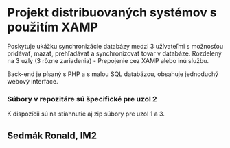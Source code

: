 # Projekt distribuovaných systémov s použitím XAMP

Poskytuje ukážku synchronizácie databázy medzi 3 užívateľmi s možnosťou pridávať, mazať, prehľadávať a synchronizovať tovar v databáze.
Rozdelený na 3 uzly (3 rôzne zariadenia) - Prepojenie cez XAMP alebo inú službu.

Back-end je písaný s PHP a s malou SQL databázou, obsahuje jednoduchý webový interface.

### Súbory v repozitáre sú špecifické pre uzol 2
K dispozícii sú na stiahnutie aj zip súbory pre uzol 1 a 3.

## Sedmák Ronald, IM2
